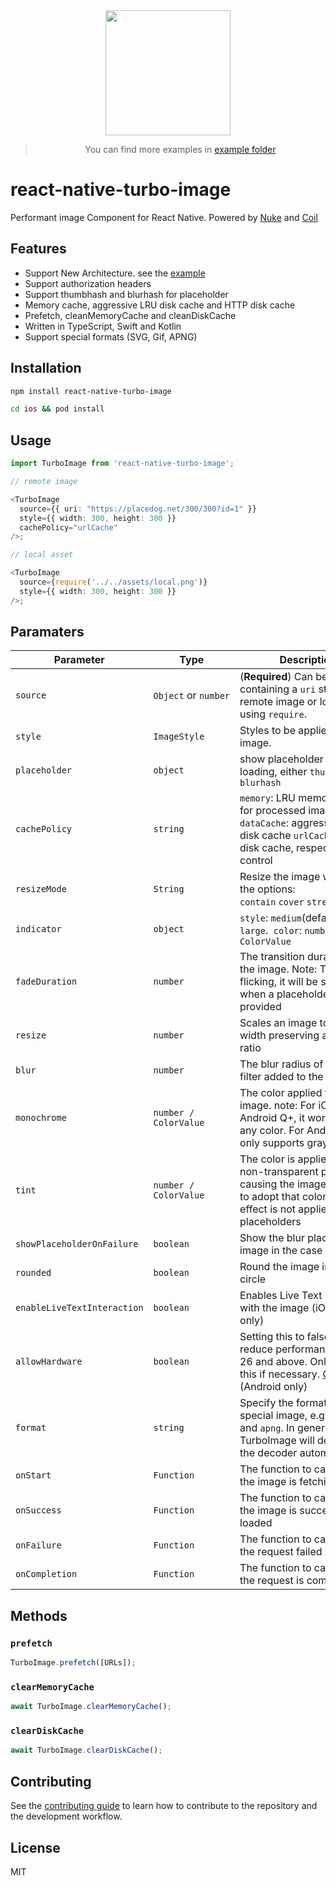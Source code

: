 <div align="center">
  <img src="https://github.com/duguyihou/react-native-turbo-image/blob/main/example/assets/ios.gif" width="200" />
  
  > You can find more examples in [example folder](https://github.com/duguyihou/react-native-turbo-image/tree/main/example)
</div>

# react-native-turbo-image

Performant image Component for React Native. Powered by [Nuke](https://github.com/kean/Nuke) and [Coil](https://github.com/coil-kt/coil)

## Features

- Support New Architecture. see the [example](https://github.com/duguyihou/APPLibTest)
- Support authorization headers
- Support thumbhash and blurhash for placeholder
- Memory cache, aggressive LRU disk cache and HTTP disk cache
- Prefetch, cleanMemoryCache and cleanDiskCache
- Written in TypeScript, Swift and Kotlin
- Support special formats (SVG, Gif, APNG)

## Installation

```sh
npm install react-native-turbo-image

cd ios && pod install
```

## Usage

```ts
import TurboImage from 'react-native-turbo-image';

// remote image

<TurboImage
  source={{ uri: "https://placedog.net/300/300?id=1" }}
  style={{ width: 300, height: 300 }}
  cachePolicy="urlCache"
/>;

// local asset

<TurboImage
  source={require('../../assets/local.png')}
  style={{ width: 300, height: 300 }}
/>;

```

## Paramaters

| Parameter                   | Type                           | Description                                                                                                                                                                                              | Default                 |
| --------------------------- | ------------------------------ | -------------------------------------------------------------------------------------------------------------------------------------------------------------------------------------------------------- | ----------------------- |
| `source`                    | `Object`&nbsp;or&nbsp;`number` | (**Required**) Can be an object containing a `uri` string for remote image or local asset using `require`.                                                                                               | -                       |
| `style`                     | `ImageStyle`                   | Styles to be applied to the image.                                                                                                                                                                       | -                       |
| `placeholder`               | `object`                       | show placeholder while loading, either `thumbhash` or `blurhash`                                                                                                                                         | -                       |
| `cachePolicy`               | `string`                       | `memory`: LRU memory cache for processed images. `dataCache`: aggressive LRU disk cache `urlCache`: HTTP disk cache, respect cache-control                                                               | memory                  |
| `resizeMode`                | `String`                       | Resize the image with one of the options: `contain`&nbsp;`cover`&nbsp;`stretch`&nbsp;`center`                                                                                                            | contain                 |
| `indicator`                 | `object`                       | `style`: `medium`(default) or `large`.&nbsp; `color`: `number / ColorValue`                                                                                                                              | -                       |
| `fadeDuration`              | `number`                       | The transition duration of the image. Note: To avoid flicking, it will be set to 0 when a placeholder is provided                                                                                        | 300(iOS) / 100(Android) |
| `resize`                    | `number`                       | Scales an image to the given width preserving aspect ratio                                                                                                                                               | -                       |
| `blur`                      | `number`                       | The blur radius of the blur filter added to the image                                                                                                                                                    | -                       |
| `monochrome`                | `number / ColorValue`          | The color applied to the image. note: For iOS and Android Q+, it works with any color. For Android Q-, it only supports grayscale                                                                        | -                       |
| `tint`                      | `number / ColorValue`          | The color is applied to every non-transparent pixel, causing the image’s shape to adopt that color. This effect is not applied to placeholders                                                           | -                       |
| `showPlaceholderOnFailure`  | `boolean`                      | Show the blur placeholder image in the case of a failure                                                                                                                                                 | false                   |
| `rounded`                   | `boolean`                      | Round the image into a circle                                                                                                                                                                            | false                   |
| `enableLiveTextInteraction` | `boolean`                      | Enables Live Text interaction with the image (iOS 16+ only)                                                                                                                                              | false                   |
| `allowHardware`             | `boolean`                      | Setting this to false this will reduce performance on API 26 and above. Only disable this if necessary. [Coil's docs](https://coil-kt.github.io/coil/recipes/#shared-element-transitions) (Android only) | false                   |
| `format`                    | `string`                       | Specify the format for special image, e.g. `svg`, `gif` and `apng`. In general, TurboImage will determine the decoder automatically.                                                                     | -                       |
| `onStart`                   | `Function`                     | The function to call when the image is fetching.                                                                                                                                                         | -                       |
| `onSuccess`                 | `Function`                     | The function to call when the image is successfully loaded                                                                                                                                               | -                       |
| `onFailure`                 | `Function`                     | The function to call when the request failed                                                                                                                                                             | -                       |
| `onCompletion`              | `Function`                     | The function to call when the request is completed                                                                                                                                                       | -                       |


## Methods

### `prefetch`

```ts
TurboImage.prefetch([URLs]);
```

### `clearMemoryCache`

```ts
await TurboImage.clearMemoryCache();
```

### `clearDiskCache`

```ts
await TurboImage.clearDiskCache();
```

## Contributing

See the [contributing guide](CONTRIBUTING.md) to learn how to contribute to the repository and the development workflow.

## License

MIT
